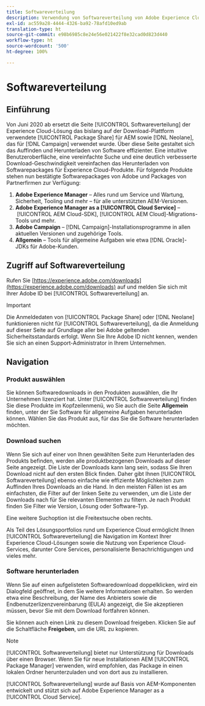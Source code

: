 ```yaml
---
title: Softwareverteilung
description: Verwendung von Softwareverteilung von Adobe Experience Cloud
exl-id: ac559a28-4444-4326-ba92-78afd10ed9ab
translation-type: ht
source-git-commit: e98b6985c8e24e56e021422f8e32cad0d823d440
workflow-type: ht
source-wordcount: '500'
ht-degree: 100%

---
```


# Softwareverteilung

## Einführung

Von Juni 2020 ab ersetzt die Seite [!UICONTROL Softwareverteilung] der Experience Cloud-Lösung das bislang auf der Download-Plattform verwendete [!UICONTROL Package Share] für AEM sowie [!DNL Neolane], das für [!DNL Campaign] verwendet wurde. Über diese Seite gestaltet sich das Auffinden und Herunterladen von Software effizienter. Eine intuitive Benutzeroberfläche, eine vereinfachte Suche und eine deutlich verbesserte Download-Geschwindigkeit vereinfachen das Herunterladen von Softwarepackages für Experience Cloud-Produkte. Für folgende Produkte stehen nun bestätigte Softwarepackages von Adobe und Packages von Partnerfirmen zur Verfügung:

1. **Adobe Experience Manager** – Alles rund um Service und Wartung, Sicherheit, Tooling und mehr – für alle unterstützten AEM-Versionen.
1. **Adobe Experience Manager as a [!UICONTROL Cloud Service]** – [!UICONTROL AEM Cloud-SDK], [!UICONTROL AEM Cloud]-Migrations-Tools und mehr.
1. **Adobe Campaign** – [!DNL Campaign]-Installationsprogramme in allen aktuellen Versionen und zugehörige Tools.
1. **Allgemein** – Tools für allgemeine Aufgaben wie etwa [!DNL Oracle]-JDKs für Adobe-Kunden.

## Zugriff auf Softwareverteilung

Rufen Sie [https://experience.adobe.com/downloads](https://experience.adobe.com/downloads) auf und melden Sie sich mit Ihrer Adobe ID bei [!UICONTROL Softwareverteilung] an.

>[!IMPORTANT]
>
>Die Anmeldedaten von [!UICONTROL Package Share] oder [!DNL Neolane] funktionieren nicht für [!UICONTROL Softwareverteilung], da die Anmeldung auf dieser Seite auf Grundlage aller bei Adobe geltenden Sicherheitsstandards erfolgt. Wenn Sie Ihre Adobe ID nicht kennen, wenden Sie sich an einen Support-Administrator in Ihrem Unternehmen.

## Navigation

### Produkt auswählen

Sie können Softwaredownloads in den Produkten auswählen, die Ihr Unternehmen lizenziert hat. Unter [!UICONTROL Softwareverteilung] finden Sie diese Produkte im Kopfzeilenmenü, wo Sie auch die Seite **Allgemein** finden, unter der Sie Software für allgemeine Aufgaben herunterladen können. Wählen Sie das Produkt aus, für das Sie die Software herunterladen möchten.

### Download suchen

Wenn Sie sich auf einer von Ihnen gewählten Seite zum Herunterladen des Produkts befinden, werden alle produktbezogenen Downloads auf dieser Seite angezeigt. Die Liste der Downloads kann lang sein, sodass Sie Ihren Download nicht auf den ersten Blick finden. Daher gibt Ihnen [!UICONTROL Softwareverteilung] ebenso einfache wie effiziente Möglichkeiten zum Auffinden Ihres Downloads an die Hand. In den meisten Fällen ist es am einfachsten, die Filter auf der linken Seite zu verwenden, um die Liste der Downloads nach für Sie relevanten Elementen zu filtern. Je nach Produkt finden Sie Filter wie Version, Lösung oder Software-Typ.

Eine weitere Suchoption ist die Freitextsuche oben rechts.

Als Teil des Lösungsportfolios rund um Experience Cloud ermöglicht Ihnen [!UICONTROL Softwareverteilung] die Navigation im Kontext Ihrer Experience Cloud-Lösungen sowie die Nutzung von Experience Cloud-Services, darunter Core Services, personalisierte Benachrichtigungen und vieles mehr.

### Software herunterladen

Wenn Sie auf einen aufgelisteten Softwaredownload doppelklicken, wird ein Dialogfeld geöffnet, in dem Sie weitere Informationen erhalten. So werden etwa eine Beschreibung, der Name des Anbieters sowie die Endbenutzerlizenzvereinbarung (EULA) angezeigt, die Sie akzeptieren müssen, bevor Sie mit dem Download fortfahren können.

Sie können auch einen Link zu diesem Download freigeben. Klicken Sie auf die Schaltfläche **Freigeben**, um die URL zu kopieren.

>[!NOTE]
>
>[!UICONTROL Softwareverteilung] bietet nur Unterstützung für Downloads über einen Browser. Wenn Sie für neue Installationen AEM [!UICONTROL Package Manager] verwenden, wird empfohlen, das Package in einen lokalen Ordner herunterzuladen und von dort aus zu installieren.

[!UICONTROL Softwareverteilung] wurde auf Basis von AEM-Komponenten entwickelt und stützt sich auf Adobe Experience Manager as a [!UICONTROL Cloud Service].
